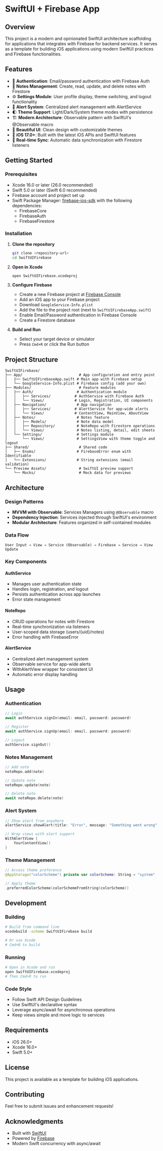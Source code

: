 # SwiftUI + Firebase App

## Overview

This project is a modern and opinionated SwiftUI architecture scaffolding for applications that integrates with Firebase for backend services. It serves as a template for building iOS applications using modern SwiftUI practices and Firebase functionalities.

## Features

- 🔐 **Authentication**: Email/password authentication with Firebase Auth
- 📝 **Notes Management**: Create, read, update, and delete notes with Firestore
- ⚙️ **Settings Module**: User profile display, theme switching, and logout functionality
- 🚨 **Alert System**: Centralized alert management with AlertService
- 🌓 **Theme Support**: Light/Dark/System theme modes with persistence
- 🏗️ **Modern Architecture**: Observable pattern with SwiftUI's @Observable macro
- 🎨 **Beautiful UI**: Clean design with customizable themes
- 📱 **iOS 17.0+**: Built with the latest iOS APIs and SwiftUI features
- 🔄 **Real-time Sync**: Automatic data synchronization with Firestore listeners

## Getting Started

### Prerequisites
- Xcode 16.0 or later (26.0 recommended)
- Swift 5.0 or later (Swift 6.0 recommended)
- Firebase account and project set up
- Swift Package Manager: [firebase-ios-sdk](https://github.com/firebase/firebase-ios-sdk) with the following dependencies:
    - FirebaseCore
    - FirebaseAuth
    - FirebaseFirestore

### Installation

1. **Clone the repository**
   ```bash
   git clone <repository-url>
   cd SwiftUIFirebase
   ```

2. **Open in Xcode**
   ```bash
   open SwiftUIFirebase.xcodeproj
   ```

3. **Configure Firebase**
   - Create a new Firebase project at [Firebase Console](https://console.firebase.google.com)
   - Add an iOS app to your Firebase project
   - Download `GoogleService-Info.plist`
   - Add the file to the project root (next to `SwiftUIFirebaseApp.swift`)
   - Enable Email/Password authentication in Firebase Console
   - Create a Firestore database

4. **Build and Run**
   - Select your target device or simulator
   - Press `Cmd+R` or click the Run button

## Project Structure

```
SwiftUIFirebase/
├── App/                          # App configuration and entry point
│   ├── SwiftUIFirebaseApp.swift # Main app with Firebase setup
│   └── GoogleService-Info.plist # Firebase config (add your own)
├── Modules/                      # Feature modules
│   ├── Auth/                    # Authentication module
│   │   ├── Services/           # AuthService with Firebase Auth
│   │   └── Views/              # Login, Registration, UI components
│   ├── Navigation/              # App navigation
│   │   ├── Services/           # AlertService for app-wide alerts
│   │   └── Views/              # ContentView, MainView, AboutView
│   ├── Notes/                   # Notes feature
│   │   ├── Models/              # Note data model
│   │   ├── Repository/          # NoteRepo with Firestore operations
│   │   └── Views/               # Notes listing, detail, edit sheets
│   └── Settings/                # Settings module
│       └── Views/               # SettingsView with theme toggle and logout
├── Shared/                       # Shared code
│   ├── Enums/                   # FirebaseError enum with Identifiable
│   └── Extensions/              # String extensions (email validation)
└── Preview Assets/               # SwiftUI preview support
    └── Mocks/                    # Mock data for previews
```

## Architecture

### Design Patterns
- **MVVM with Observable**: Services Managers using `@Observable` macro
- **Dependency Injection**: Services injected through SwiftUI's environment
- **Modular Architecture**: Features organized in self-contained modules

### Data Flow
```
User Input → View → Service (Observable) → Firebase → Service → View Update
```

### Key Components

#### AuthService
- Manages user authentication state
- Handles login, registration, and logout
- Persists authentication across app launches
- Error state management

#### NoteRepo
- CRUD operations for notes with Firestore
- Real-time synchronization via listeners
- User-scoped data storage (users/{uid}/notes)
- Error handling with FirebaseError

#### AlertService
- Centralized alert management system
- Observable service for app-wide alerts
- WithAlertView wrapper for consistent UI
- Automatic error display handling

## Usage

### Authentication
```swift
// Login
await authService.signIn(email: email, password: password)

// Register
await authService.signUp(email: email, password: password)

// Logout
authService.signOut()
```

### Notes Management
```swift
// Add note
noteRepo.add(note)

// Update note
noteRepo.update(note)

// Delete note
await noteRepo.delete(note)
```

### Alert System
```swift
// Show alert from anywhere
alertService.showAlert(title: "Error", message: "Something went wrong")

// Wrap views with alert support
WithAlertView {
    YourContentView()
}
```

### Theme Management
```swift
// Access theme preference
@AppStorage("colorScheme") private var colorScheme: String = "system"

// Apply theme
.preferredColorScheme(colorSchemeFromString(colorScheme))
```

## Development

### Building
```bash
# Build from command line
xcodebuild -scheme SwiftUIFirebase build

# Or use Xcode
# Cmd+B to build
```

### Running
```bash
# Open in Xcode and run
open SwiftUIFirebase.xcodeproj
# Then Cmd+R to run
```

### Code Style
- Follow Swift API Design Guidelines
- Use SwiftUI's declarative syntax
- Leverage async/await for asynchronous operations
- Keep views simple and move logic to services

## Requirements

- iOS 26.0+
- Xcode 16.0+
- Swift 5.0+

## License

This project is available as a template for building iOS applications.

## Contributing

Feel free to submit issues and enhancement requests!

## Acknowledgments

- Built with [SwiftUI](https://developer.apple.com/xcode/swiftui/)
- Powered by [Firebase](https://firebase.google.com/)
- Modern Swift concurrency with async/await
